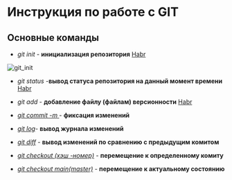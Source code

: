 # Инструкция по работе с GIT

## Основные команды

* *git init* - **инициализация репозитория**
[Habr](https://habr.com/ru/company/ruvds/blog/599929/)

![git_init](Git_init.png)


* *git status* -**вывод статуса репозитория на данный момент времени**
[Habr](https://habr.com/ru/company/ruvds/blog/599929/)

* *git add* - **добавление файлу (файлам) версионности**
[Habr](https://habr.com/ru/company/ruvds/blog/599929/)

* [*git commit -m <massage>*](https://habr.com/ru/company/ruvds/blog/599929/)- **фиксация изменений**


* [*git log*](https://habr.com/ru/company/ruvds/blog/599929/)- **вывод журнала изменений**

* [*git diff*](https://habr.com/ru/company/ruvds/blog/599929/) - **вывод изменений по сравнению с предыдущим комитом**

* [*git checkout (хэш -номер)*](https://habr.com/ru/company/ruvds/blog/599929/) - **перемещение к определенному комиту**

* [*git checkout main(master)*](https://habr.com/ru/company/ruvds/blog/599929/) - **перемещение к актуальному состоянию**